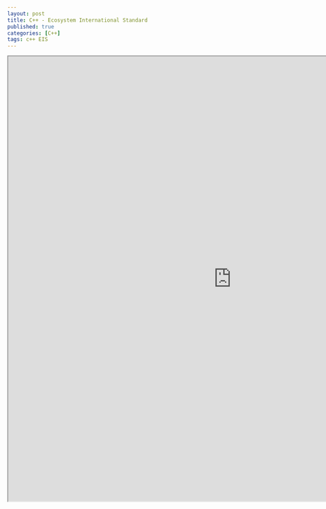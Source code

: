 ```yaml
---
layout: post
title: C++ - Ecosystem International Standard
published: true
categories: [C++]
tags: c++ EIS
---
```

<iframe width="1024" height="1024" src="https://docs.google.com/document/d/e/2PACX-1vQHcu6v7XO9mwWRIhc-lUkdnEaECGoZ6jyJW2TIDgXj96fsgl630x9YC3ntgg5ZrH365DKYTucYEkFd/pub?embedded=true"></iframe>   
  